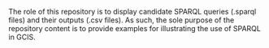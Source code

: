The role of this repository is to display candidate SPARQL queries (.sparql files) and their outputs (.csv files).
As such, the sole purpose of the repository content is to provide examples for illustrating the use of SPARQL in GCIS.
